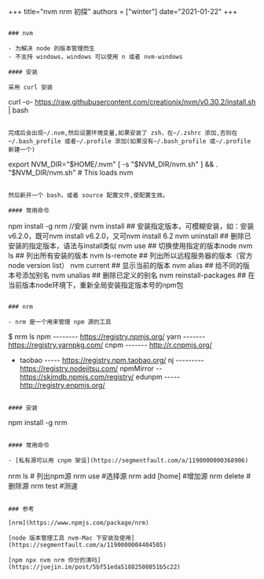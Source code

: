 +++
title="nvm nrm 初探"
authors = ["winter"]
date="2021-01-22"
+++
```

### nvm

- 为解决 node 的版本管理而生
- 不支持 windows，windows 可以使用 n 或者 nvm-windows

#### 安装

采用 curl 安装

```
curl -o- https://raw.githubusercontent.com/creationix/nvm/v0.30.2/install.sh | bash
```

完成后会出现~/.nvm,然后设置环境变量,如果安装了 zsh，在~/.zshrc 添加,否则在~/.bash_profile 或者~/.profile 添加(如果没有~/.bash_profile 或~/.profile 新建一个)

```
export NVM_DIR="$HOME/.nvm"
[ -s "$NVM_DIR/nvm.sh" ] && . "$NVM_DIR/nvm.sh" # This loads nvm
```

然后新开一个 bash，或者 source 配置文件,使配置生效。

#### 常用命令

```
npm  install   -g   nrm //安装
nvm install ## 安装指定版本，可模糊安装，如：安装v6.2.0，既可nvm install v6.2.0，又可nvm install 6.2
nvm uninstall ## 删除已安装的指定版本，语法与install类似
nvm use ## 切换使用指定的版本node
nvm ls ## 列出所有安装的版本
nvm ls-remote ## 列出所以远程服务器的版本（官方node version list）
nvm current ## 显示当前的版本
nvm alias ## 给不同的版本号添加别名
nvm unalias ## 删除已定义的别名
nvm reinstall-packages ## 在当前版本node环境下，重新全局安装指定版本号的npm包
```

### nrm

- nrm 是一个用来管理 npm 源的工具

```
$ nrm ls
  npm -------- https://registry.npmjs.org/
  yarn ------- https://registry.yarnpkg.com/
  cnpm ------- http://r.cnpmjs.org/
* taobao ----- https://registry.npm.taobao.org/
  nj --------- https://registry.nodejitsu.com/
  npmMirror -- https://skimdb.npmjs.com/registry/
  edunpm ----- http://registry.enpmjs.org/
```

#### 安装

```
npm install -g nrm 
```

#### 常用命令

- [私有源可以用 cnpm 架设](https://segmentfault.com/a/1190000000368906)

```
nrm ls # 列出npm源
nrm use <registry> #选择源
nrm add  <registry> <url> [home] #增加源
nrm delete <registry> #删除源
nrm test #测速
```

### 参考

[nrm](https://www.npmjs.com/package/nrm)

[node 版本管理工具 nvm-Mac 下安装及使用](https://segmentfault.com/a/1190000004404505)

[npm npx nvm nrm 你分的清吗](https://juejin.im/post/5bf51eda51882508851b5c22)
